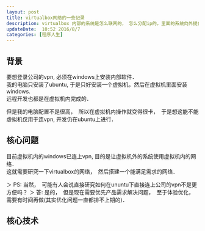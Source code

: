 ```yaml
---  
layout: post  
title: virtualbox网络的一些记录   
description: virtualbox 内部的系统是怎么联网的，　怎么分配ip的，里面的系统向外提供服务该怎么做等等研究．  
updateDate:  10:52 2016/8/7
categories: [程序人生]
---  
```



## 背景

要想登录公司的vpn, 必须在windows上安装内部软件．  
我的电脑只安装了ubuntu, 于是只好安装一个虚拟机，然后在虚拟机里面安装windows.  
远程开发也都是在虚拟机内完成的．  

但是我的电脑配置不是很高，　所以在虚拟机内操作就变得很卡，　于是想这能不能虚拟机仅用于连vpn, 开发仍在ubuntu上进行．  



## 核心问题

目前虚拟机内的windows已连上vpn, 目的是让虚拟机外的系统使用虚拟机内的网络．  
这就需要研究一下virtualbox的网络，　然后搭建一个能满足需求的网络．  

＞ PS: 当然，　可能有人会说直接研究如何在ununtu下直接连上公司的vpn不是更方便吗？
＞ 答: 是的，　但是现在需要优先产品需求解决问题，　至于体验优化，需要有时间再做(其实优化问题一直都排不上期的)．  


## 核心技术






